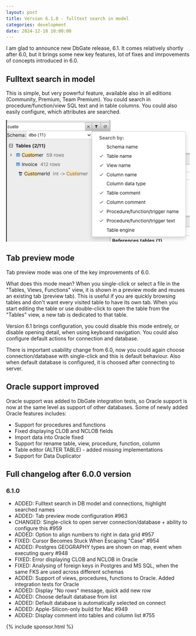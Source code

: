 ```yaml
---
layout: post
title: Version 6.1.0 - fulltext search in model
categories: development
date: 2024-12-18 10:00:00
---
```


I am glad to announce new DbGate release, 6.1. It comes relatively shortly after 6.0, but it brings some new key features, lot of fixes and imrpovements of concepts introduced in 6.0.

## Fulltext search in model
This is simple, but very powerful feature, available also in all editions (Community, Premium, Team Premium). 
You could search in procedure/function/view SQL text and in table columns. You could also easily configure, which attributes are searched.

<img src='/assets/fragments/fulltextsearchmodel.png' />

## Tab preview mode
Tab preview mode was one of the key improvements of 6.0. 

What does this mode mean?  When you single-click or select a file in the "Tables, Views, Functions" view, it
is shown in a preview mode and reuses an existing tab (preview tab). This is useful if you are quickly browsing
tables and don't want every visited table to have its own tab. When you start editing the table or use double-click
to open the table from the "Tables" view, a new tab is dedicated to that table.

Version 6.1 brings configuration, you could disable this mode entirely, or disable opening detail, when using keyboard navigation. You could also configure default actions for connection and database.

There is important usability change from 6.0, now you could again choose connection/database with single-click and this is default behaviour. Also when default database is configured, it is choosed after connecting to server.

## Oracle support improved
Oracle support was added to DbGate integration tests, so Oracle support is now at the same level as support of other databases. Some of newly added Oracle features includes:
* Support for procedures and functions
* Fixed displaying CLOB and NCLOB fields
* Import data into Oracle fixed
* Support for rename table, view, procedure, function, column
* Table editor (ALTER TABLE) - added missing implementations
* Support for Data Duplicator

## Full changelog after 6.0.0 version

### 6.1.0
- ADDED: Fulltext search in DB model and connections, highlight searched names
- ADDED: Tab preview mode configuration #963
- CHANGED: Single-click to open server connection/database + ability to configure this #959
- ADDED: Option to align numbers to right in data grid #957
- FIXED: Cursor Becomes Stuck When Escaping "Case" #954
- ADDED: Postgres GEOGRAPHY types are shown on map, event when executing query #948
- FIXED: Error displaying CLOB and NCLOB in Oracle
- FIXED: Analysing of foreign keys in Postgres and MS SQL, when the same FKS are used across different schemas
- ADDED: Support of views, procedures, functions to Oracle. Added integration tests for Oracle
- ADDED: Display "No rows" message, quick add new row
- ADDED: Choose default database from list
- ADDED: Default database is automatically selected on connect
- ADDED: Apple-Silicon-only build for Mac #949
- ADDED: Display comment into tables and column list #755

{% include sponsor.html %}
